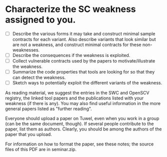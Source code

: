 # Characterize the SC weakness assigned to you.

- [ ] Describe the various forms it may take and construct minimal sample contracts for each variant. Also describe variants that look similar but are not a weakness, and construct minimal contracts for these non-weaknesses.
- [ ] Describe the consequences if the weakness is exploited.
- [ ] Collect vulnerable contracts used by the papers to motivate/illustrate the weakness.
- [ ] Summarize the code properties that tools are looking for so that they can detect the weakness.
- [ ] Sketch ways to potentially exploit the different variants of the weakness.

As reading material, we suggest the entries in the SWC and OpenSCV registry, the linked tool papers and the publications listed with your weakness (if there is any).
You may also find useful information in the more general papers listed as "further reading".

Everyone should upload a paper on Tuwel, even when you work in a group (can be the same document, though). If several people contribute to the paper, list them as authors. Clearly, you should be among the authors of the paper that you upload.

For information on how to format the paper, see these notes; the source files of this PDF are in seminar.zip.

